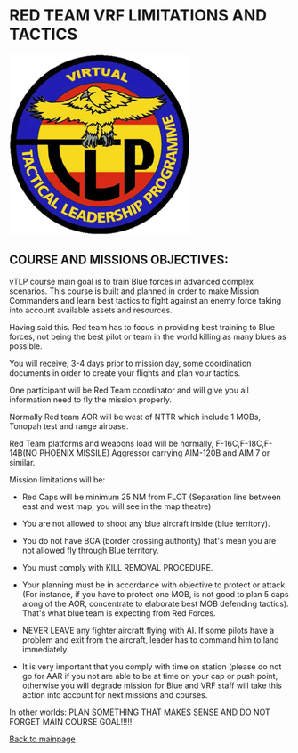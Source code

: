 # RED TEAM VRF LIMITATIONS AND TACTICS
![](../Images/vTLPlogo.png)
## COURSE AND  MISSIONS  OBJECTIVES:

vTLP  course  main  goal  is  to  train  Blue  forces in  advanced  complex  scenarios. This course  is  built  and  planned  in  order  to  make  Mission  Commanders  and  learn  best  tactics  to  fight  against  an  enemy  force  taking  into  account  available  assets  and  resources.

Having  said  this.  Red  team  has  to  focus  in  providing  best  training  to  Blue  forces,  not  being  the  best  pilot  or  team in  the world  killing  as  many  blues  as  possible.

You  will  receive,  3-4  days  prior  to  mission  day,  some  coordination  documents  in  order  to  create your  flights  and  plan  your  tactics.

One  participant  will  be  Red  Team  coordinator  and  will  give  you  all  information  need  to  fly  the  mission  properly.

Normally  Red  team  AOR  will  be  west  of  NTTR  which  include  1  MOBs,  Tonopah  test  and range airbase.

Red  Team  platforms  and  weapons  load  will  be  normally,  F-16C,F-18C,F-14B(NO  PHOENIX  MISSILE)  Aggressor  carrying  AIM-120B  and  AIM  7  or  similar.

Mission  limitations  will  be:

- Red  Caps  will  be  minimum  25  NM  from  FLOT  (Separation line  between  east  and  west map, you will see in the map theatre)

- You are  not allowed  to shoot  any  blue  aircraft  inside  (blue  territory).

- You  do  not  have  BCA  (border  crossing  authority)  that's  mean  you  are  not  allowed  fly  through  Blue  territory.

- You  must  comply  with KILL  REMOVAL  PROCEDURE.

- Your  planning  must  be  in  accordance  with  objective  to  protect  or  attack.  (For  instance,  if you  have  to  protect  one  MOB,  is  not  good  to plan  5  caps  along  of  the  AOR,  concentrate  to  elaborate  best  MOB  defending  tactics).  That's  what  blue  team  is  expecting  from  Red  Forces.

- NEVER  LEAVE  any  fighter  aircraft  flying  with  AI.  If  some  pilots  have  a  problem  and  exit  from  the  aircraft,  leader  has  to command  him  to  land  immediately.

- It  is  very  important  that  you  comply  with  time  on  station  (please  do  not  go  for  AAR  if  you  not  are  able  to  be  at  time  on  your  cap  or  push  point,  otherwise  you  will  degrade  mission  for  Blue and VRF staff will  take this  action  into account  for  next  missions  and  courses.

In  other  worlds:  PLAN  SOMETHING  THAT  MAKES  SENSE  AND  DO  NOT  FORGET  MAIN  COURSE  GOAL!!!!!

[Back to mainpage](../README.md)
